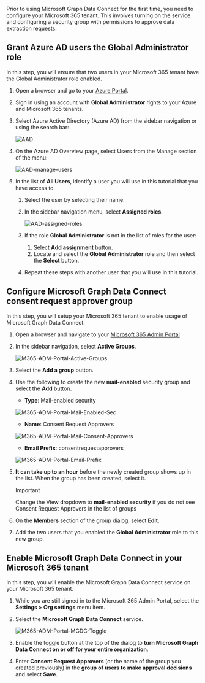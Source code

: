<!-- markdownlint-disable MD002 MD041 -->

Prior to using Microsoft Graph Data Connect for the first time, you need to configure your Microsoft 365 tenant. This involves turning on the service and configuring a security group with permissions to approve data extraction requests.

## Grant Azure AD users the Global Administrator role

In this step, you will ensure that two users in your Microsoft 365 tenant have the Global Administrator role enabled.

1. Open a browser and go to your [Azure Portal](https://portal.azure.com/).

1. Sign in using an account with **Global Administrator** rights to your Azure and Microsoft 365 tenants.

1. Select Azure Active Directory (Azure AD) from the sidebar navigation or using the search bar:
  
    ![AAD](images/data-connect-aad.png)

1. On the Azure AD Overview page, select Users from the Manage section of the menu:
  
    ![AAD-manage-users](images/data-connect-aad-manage-users.png)

1. In the list of **All Users**, identify a user you will use in this tutorial that you have access to.

   1. Select the user by selecting their name.
   1. In the sidebar navigation menu, select **Assigned roles**.

        ![AAD-assigned-roles](images/data-connect-aad-assigned-roles.png)

   1. If the role **Global Administrator** is not in the list of roles for the user:

        1. Select **Add assignment** button.
        1. Locate and select the **Global Administrator** role and then select the **Select** button.

   1. Repeat these steps with another user that you will use in this tutorial.

## Configure Microsoft Graph Data Connect consent request approver group

In this step, you will setup your Microsoft 365 tenant to enable usage of Microsoft Graph Data Connect.

1. Open a browser and navigate to your [Microsoft 365 Admin Portal](https://admin.microsoft.com/)

1. In the sidebar navigation, select **Active Groups**.
  
    ![M365-ADM-Portal-Active-Groups](images/data-connect-m365-act-grp.png)

1. Select the **Add a group** button.

1. Use the following to create the new **mail-enabled** security group and select the **Add** button.
   - **Type**: Mail-enabled security

    ![M365-ADM-Portal-Mail-Enabled-Sec](images/data-connect-m365-mail-sec.png)

   - **Name**: Consent Request Approvers

    ![M365-ADM-Portal-Mail-Consent-Approvers](images/data-connect-m365-cons-apprv.png)

   - **Email Prefix**: consentrequestapprovers

    ![M365-ADM-Portal-Email-Prefix](images/data-connect-m365-cons-apprv-pref.png)

1. **It can take up to an hour** before the newly created group shows up in the list. When the group has been created, select it.

    > [!IMPORTANT]
    > Change the View dropdown to **mail-enabled security** if you do not see Consent Request Approvers in the list of groups

1. On the **Members** section of the group dialog, select **Edit**.

1. Add the two users that you enabled the **Global Administrator** role to this new group.

## Enable Microsoft Graph Data Connect in your Microsoft 365 tenant

In this step, you will enable the Microsoft Graph Data Connect service on your Microsoft 365 tenant.

1. While you are still signed in to the Microsoft 365 Admin Portal, select the **Settings > Org settings** menu item.

1. Select the **Microsoft Graph Data Connect** service.

    ![M365-ADM-Portal-MGDC-Toggle](images/data-connect-m365-mgdc-toggle.png)

1. Enable the toggle button at the top of the dialog to **turn Microsoft Graph Data Connect on or off for your entire organization**.

1. Enter **Consent Request Approvers** (or the name of the group you created previously) in the **group of users to make approval decisions** and select **Save**.

